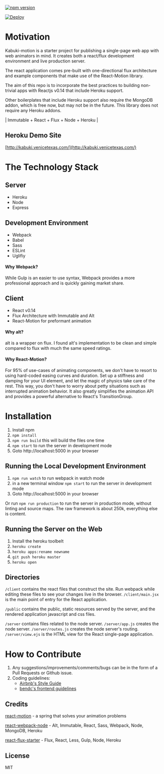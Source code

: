 
<!--- ![Kabuki](https://s-media-cache-ak0.pinimg.com/736x/bf/5b/71/bf5b71d406c0c8d48a9e313b64edf663.jpg =250x) -->

[![npm version](https://badge.fury.io/js/kabuki-motion.svg)](https://badge.fury.io/js/kabuki-motion)

[![Deploy](https://www.herokucdn.com/deploy/button.png)](https://heroku.com/deploy)

# Motivation

Kabuki-motion is a starter project for publishing a single-page web app with web animators in mind. It creates both a react/flux development environment and live production server.

The react application comes pre-built with one-directional flux architecture and example components that make use of the React-Motion library.

The aim of this repo is to incorporate the best practices to building non-trivial apps with Reactjs v0.14 that include Heroku support.

Other boilerplates that include Heroku support also require the MongoDB addon, which is free now, but may not be in the future. This library does not require any Heroku addons.

| Immutable + React + Flux + Node + Heroku |

## Heroku Demo Site

[http://kabuki.venicetexas.com/](http://kabuki.venicetexas.com/)

# The Technology Stack

## Server

+ Heroku
+ Node
+ Express

## Development Environment

+ Webpack
+ Babel
+ Sass
+ ESLint
+ Uglifiy

#### Why Webpack?

While Gulp is an easier to use syntax, Webpack provides a more professional approach and is quickly gaining market share.

## Client

+ React v0.14
+ Flux Architecture with Immutable and Alt
+ React-Motion for preformant animation

#### Why alt?

alt is a wrapper on flux. I found alt's implementation to be clean and simple compared to flux with much the same speed ratings. 

#### Why React-Motion?

For 95% of use-cases of animating components, we don't have to resort to using hard-coded easing curves and duration. Set up a stiffness and damping for your UI element, and let the magic of physics take care of the rest. This way, you don't have to worry about petty situations such as interrupted animation behavior. It also greatly simplifies the animation API and provides a powerful alternative to React's TransitionGroup.

# Installation

1. Install npm
1. `npm install`
1. `npm run build` this will build the files one time
1. `npm start` to run the server in development mode
1. Goto http://localhost:5000 in your browser

## Running the Local Development Environment

1. `npm run watch` to run webpack in watch mode
1. in a new terminal window `npm start` to run the server in development mode
1. Goto http://localhost:5000 in your browser

Or run `npm run production` to run the server in production mode, without linting and source maps. The raw framework is about 250k, everything else is content.

## Running the Server on the Web

1. Install the heroku toolbelt
1. `heroku create`
1. `heroku apps:rename newname`
1. `git push heroku master`
1. `heroku open`

## Directories

`/client` contains the react files that construct the site. Run webpack while editing these files to see your changes live in the browser.
`/client/main.jsx` is the main point of entry for the React application.

`/public` contains the public, static resources served by the server, and the rendered application javascript and css files.

`/server` contains files related to the node server.
`/server/app.js` creates the node server.
`/server/routes.js` creates the node server's routing.
`/server/view.ejs` is the HTML view for the React single-page application.

# How to Contribute

1. Any suggestions/improvements/comments/bugs can be in the form of a Pull Requests or Github issue.
1. Coding guidelines:
   - [Airbnb's Style Guide](https://github.com/airbnb/javascript)
   - [bendc's frontend guidelines](https://github.com/bendc/frontend-guidelines)

## Credits

[react-motion](https://github.com/chenglou/react-motion) - a spring that solves your animation problems

[react-webpack-node](https://github.com/choonkending/react-webpack-node) - Alt, Immutable, React, Sass, Webpack, Node, MongoDB, Heroku

[react-flux-starter](https://github.com/heroku/react-flux-starter) - Flux, React, Less, Gulp, Node, Heroku

## License

MIT
